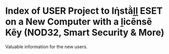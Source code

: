 # Index of USER Project to Iἡstằḽḽ ESET on a New Computer with a ḽicẽnsẽ Kẽy (NOD32, Smart Security & More)

Valuable information for the new users.




